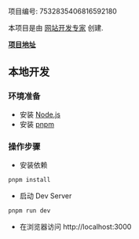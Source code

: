 # 

项目编号: 7532835406816592180

本项目是由 [网站开发专家](https://space.coze.cn/) 创建.

[**项目地址**](https://space.coze.cn/task/7532835406816592180)

## 本地开发

### 环境准备

- 安装 [Node.js](https://nodejs.org/en)
- 安装 [pnpm](https://pnpm.io/installation)

### 操作步骤

- 安装依赖

```sh
pnpm install
```

- 启动 Dev Server

```sh
pnpm run dev
```

- 在浏览器访问 http://localhost:3000
